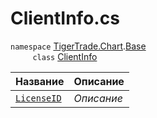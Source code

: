 
# ClientInfo.cs
`namespace` [TigerTrade.Chart](../../../TigerTrade.Chart.md).[Base](../../../TigerTrade.Chart/Base.md)  
&nbsp;&nbsp;&nbsp;&nbsp;&nbsp;&nbsp;&nbsp;&nbsp;&nbsp;`class` [ClientInfo](../ClientInfo.cs.md)

| Название | Описание |
| --- | --- |
| [`LicenseID`](./Свойства/LicenseID.md) | *Описание* |
